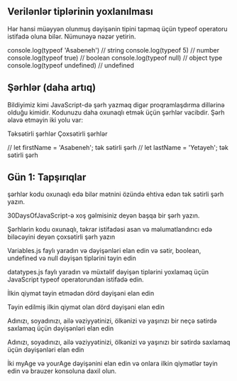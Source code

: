 ## Verilənlər tiplərinin yoxlanılması

Hər hansi müəyyən olunmuş dəyişənin tipini tapmaq üçün typeof operatoru istifadə oluna bilər. Nümunəyə nəzər yetirin.

console.log(typeof 'Asabeneh') // string
console.log(typeof 5) // number
console.log(typeof true) // boolean
console.log(typeof null) // object type
console.log(typeof undefined) // undefined

## Şərhlər (daha artıq)

Bildiyimiz kimi JavaScript-də şərh yazmaq digər proqramlaşdırma dillərinə olduğu kimidir. Kodunuzu daha oxunaqlı etmək üçün şərhlər vacibdir. Şərh əlavə etməyin iki yolu var:

Təksətirli şərhlər
Çoxsətirli şərhlər

// let firstName = 'Asabeneh'; tək sətirli şərh
// let lastName = 'Yetayeh'; tək sətirli şərh

## Gün 1: Tapşırıqlar

şərhlər kodu oxunaqlı edə bilər mətnini özündə ehtiva edən tək sətirli şərh yazın.

30DaysOfJavaScript-ə xoş gəlmisiniz deyən başqa bir şərh yazın.

Şərhlərin kodu oxunaqlı, təkrar istifadəsi asan və məlumatlandırıcı edə biləcəyini deyən çoxsətirli şərh yazın

Variables.js faylı yaradın və dəyişənləri elan edin və sətir, boolean, undefined və null dəyişən tiplərini təyin edin

datatypes.js faylı yaradın və müxtəlif dəyişən tiplərini yoxlamaq üçün JavaScript typeof operatorundan istifadə edin.

İlkin qiymət təyin etmədən dörd dəyişəni elan edin

Təyin edilmiş ilkin qiymət olan dörd dəyişəni elan edin

Adınızı, soyadınızı, ailə vəziyyətinizi, ölkənizi və yaşınızı bir neçə sətirdə saxlamaq üçün dəyişənləri elan edin

Adınızı, soyadınızı, ailə vəziyyətinizi, ölkənizi və yaşınızı bir sətirdə saxlamaq üçün dəyişənləri elan edin

İki myAge və yourAge dəyişənini elan edin və onlara ilkin qiymətlər təyin edin və brauzer konsoluna daxil olun.
